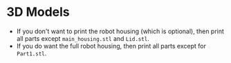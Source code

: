 # 3D Models

- If you don't want to print the robot housing (which is optional), then print all parts except `main_housing.stl` and `Lid.stl`.
- If you do want the full robot housing, then print all parts except for `Part1.stl`.